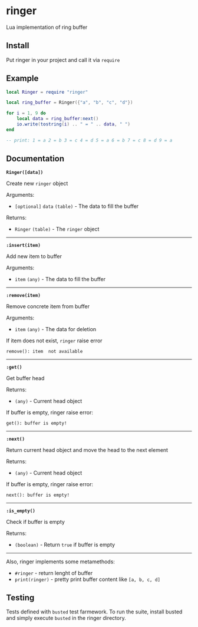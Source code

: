 # ringer

Lua implementation of ring buffer

## Install

Put ringer in your project and call it via `require`

## Example

```lua
local Ringer = require "ringer"

local ring_buffer = Ringer({"a", "b", "c", "d"})

for i = 1, 9 do
    local data = ring_buffer:next()
    io.write(tostring(i) .. " = " .. data, " ")
end

-- print: 1 = a 2 = b 3 = c 4 = d 5 = a 6 = b 7 = c 8 = d 9 = a
```

## Documentation

**`Ringer([data])`**

Create new `ringer` object

Arguments:

* `[optional]` `data` `(table)` - The data to fill the buffer

Returns:

* `Ringer` `(table)` - The `ringer` object

---

**`:insert(item)`**

Add new item to buffer

Arguments:

* `item` `(any)` - The data to fill the buffer

---

**`:remove(item)`**

Remove concrete item from buffer

Arguments:

* `item` `(any)` - The data for deletion

If item does not exist, `ringer` raise error

`remove(): item  not available`

---

**`:get()`**

Get buffer head

Returns:

* `(any)` - Current head object

If buffer is empty, ringer raise error:

`get(): buffer is empty!`

---

**`:next()`**

Return current head object and move the head to the next element

Returns:

* `(any)` - Current head object

If buffer is empty, ringer raise error:

`next(): buffer is empty!`

---

**`:is_empty()`**

Check if buffer is empty

Returns:

* `(boolean)` - Return `true` if buffer is empty

---

Also, ringer implements some metamethods:

* `#ringer` - return lenght of buffer
* `print(ringer)` - pretty print buffer content like `[a, b, c, d]`

## Testing

Tests defined with `busted` test farmework. To run the suite, install busted and simply execute `busted` in the ringer directory.
